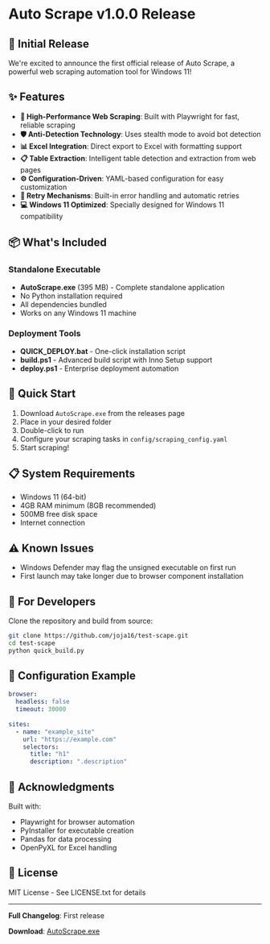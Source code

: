 # Auto Scrape v1.0.0 Release

## 🎉 Initial Release

We're excited to announce the first official release of Auto Scrape, a powerful web scraping automation tool for Windows 11!

## ✨ Features

- **🚀 High-Performance Web Scraping**: Built with Playwright for fast, reliable scraping
- **🛡️ Anti-Detection Technology**: Uses stealth mode to avoid bot detection
- **📊 Excel Integration**: Direct export to Excel with formatting support
- **📋 Table Extraction**: Intelligent table detection and extraction from web pages
- **⚙️ Configuration-Driven**: YAML-based configuration for easy customization
- **🔄 Retry Mechanisms**: Built-in error handling and automatic retries
- **💻 Windows 11 Optimized**: Specially designed for Windows 11 compatibility

## 📦 What's Included

### Standalone Executable
- **AutoScrape.exe** (395 MB) - Complete standalone application
- No Python installation required
- All dependencies bundled
- Works on any Windows 11 machine

### Deployment Tools
- **QUICK_DEPLOY.bat** - One-click installation script
- **build.ps1** - Advanced build script with Inno Setup support
- **deploy.ps1** - Enterprise deployment automation

## 🚀 Quick Start

1. Download `AutoScrape.exe` from the releases page
2. Place in your desired folder
3. Double-click to run
4. Configure your scraping tasks in `config/scraping_config.yaml`
5. Start scraping!

## 📋 System Requirements

- Windows 11 (64-bit)
- 4GB RAM minimum (8GB recommended)
- 500MB free disk space
- Internet connection

## ⚠️ Known Issues

- Windows Defender may flag the unsigned executable on first run
- First launch may take longer due to browser component installation

## 🔧 For Developers

Clone the repository and build from source:

```bash
git clone https://github.com/joja16/test-scape.git
cd test-scape
python quick_build.py
```

## 📝 Configuration Example

```yaml
browser:
  headless: false
  timeout: 30000
  
sites:
  - name: "example_site"
    url: "https://example.com"
    selectors:
      title: "h1"
      description: ".description"
```

## 🙏 Acknowledgments

Built with:
- Playwright for browser automation
- PyInstaller for executable creation
- Pandas for data processing
- OpenPyXL for Excel handling

## 📄 License

MIT License - See LICENSE.txt for details

---

**Full Changelog**: First release

**Download**: [AutoScrape.exe](https://github.com/joja16/test-scape/releases/download/v1.0.0/AutoScrape.exe)
